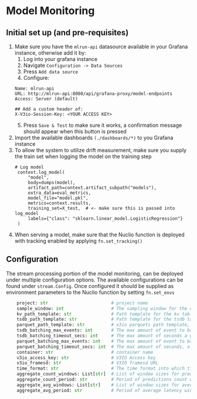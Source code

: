 # Model Monitoring

## Initial set up (and pre-requisites)
1. Make sure you have the `mlrun-api` datasource available in your Grafana instance, otherwise add it by:
   1. Log into your grafana instance
   2. Navigate `Configuration -> Data Sources`
   3. Press `Add data source`
   4. Configure:
   ```
   Name: mlrun-api
   URL: http://mlrun-api:8080/api/grafana-proxy/model-endpoints
   Access: Server (default)
   
   ## Add a custom header of:
   X-V3io-Session-Key: <YOUR ACCESS KEY>
   ```
   5. Press `Save & Test` to make sure it works, a confirmation message should appear when this button is pressed
2. Import the available dashboards `(./dashboards/*)` to you Grafana instance
3. To allow the system to utilize drift measurement, make sure you supply the train set when logging the model on the 
   training step
   ```
   # Log model
    context.log_model(
        "model",
        body=dumps(model),
        artifact_path=context.artifact_subpath("models"),
        extra_data=eval_metrics, 
        model_file="model.pkl",
        metrics=context.results,
        training_set=X_test,  # <- make sure this is passed into log_model
        labels={"class": "sklearn.linear_model.LogisticRegression"}
    )
   ```
4. When serving a model, make sure that the Nuclio function is deployed with tracking enabled by applying 
   `fn.set_tracking()`

## Configuration
The stream processing portion of the model monitoring, can be deployed under multiple configuration options. The 
available configurations can be found under `stream.Config`. Once configured it should be supplied as environment 
parameters to the Nuclio function by setting `fn.set_envs`  
```python
    project: str                        # project name
    sample_window: int                  # The sampling window for the data that flows into the TSDB and the KV
    kv_path_template: str               # Path template for the kv table
    tsdb_path_template: str             # Path template for the tsdb table
    parquet_path_template: str          # v3io parquets path template, assumes v3io is mounted
    tsdb_batching_max_events: int       # The max amount of event to batch before writing the batch to tsdb 
    tsdb_batching_timeout_secs: int     # The max amount of seconds a given batch can be gathered before being emitted
    parquet_batching_max_events: int    # The max amount of event to batch before writing the batch to parquet
    parquet_batching_timeout_secs: int  # The max amount of seconds, a given batch can be gathered before being written to parquet
    container: str                      # container name
    v3io_access_key: str                # V3IO Access key
    v3io_framesd: str                   # V3IO framesd URL
    time_format: str                    # The time format into which time related fields will be converted
    aggregate_count_windows: List[str]  # List of window sizes for predictions count
    aggregate_count_period: str         # Period of predictions count windows
    aggregate_avg_windows: List[str]    # List of window sizes for average latency
    aggregate_avg_period: str           # Period of average latency windows
```

